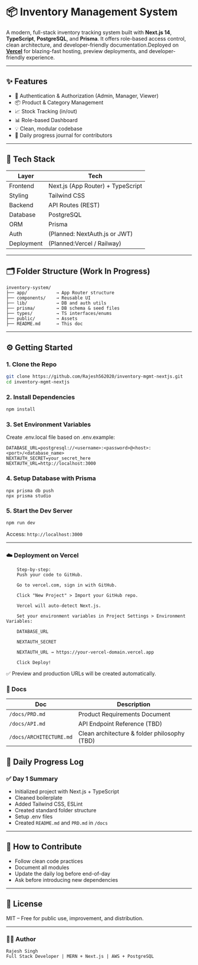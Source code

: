 # 📦 Inventory Management System

A modern, full-stack inventory tracking system built with **Next.js 14**, **TypeScript**, **PostgreSQL**, and **Prisma**. It offers role-based access control, clean architecture, and developer-friendly documentation.Deployed on **[Vercel](https://vercel.com)** for blazing-fast hosting, preview deployments, and developer-friendly experience.

---

## ✨ Features

- 🔐 Authentication & Authorization (Admin, Manager, Viewer)
- 📦 Product & Category Management
- 📈 Stock Tracking (in/out)
- 📊 Role-based Dashboard
- 💡 Clean, modular codebase
- 📘 Daily progress journal for contributors

---

## 🧱 Tech Stack

| Layer      | Tech                                |
|------------|-------------------------------------|
| Frontend   | Next.js (App Router) + TypeScript   |
| Styling    | Tailwind CSS                        |
| Backend    | API Routes (REST)                   |
| Database   | PostgreSQL                          |
| ORM        | Prisma                              |
| Auth       | (Planned: NextAuth.js or JWT)       |
| Deployment | (Planned:Vercel / Railway)          |

---

## 🗂 Folder Structure (Work In Progress)

```
inventory-system/
├── app/           → App Router structure
├── components/    → Reusable UI
├── lib/           → DB and auth utils
├── prisma/        → DB schema & seed files
├── types/         → TS interfaces/enums
├── public/        → Assets
├── README.md      → This doc
```

---

## ⚙️ Getting Started

### 1. Clone the Repo

```bash
git clone https://github.com/Rajesh562020/inventory-mgmt-nextjs.git
cd inventory-mgmt-nextjs
```

### 2. Install Dependencies

```bash
npm install
```
### 3. Set Environment Variables

Create .env.local file based on .env.example:
```
DATABASE_URL=postgresql://<username>:<password>@<host>:<port>/<database_name>
NEXTAUTH_SECRET=your_secret_here
NEXTAUTH_URL=http://localhost:3000
```
### 4. Setup Database with Prisma

```
npx prisma db push
npx prisma studio
```

### 5. Start the Dev Server

```bash
npm run dev
```

Access: `http://localhost:3000`

---
### ☁️ Deployment on Vercel
```
    Step-by-step:
    Push your code to GitHub.

    Go to vercel.com, sign in with GitHub.

    Click "New Project" > Import your GitHub repo.

    Vercel will auto-detect Next.js.

    Set your environment variables in Project Settings > Environment Variables:

    DATABASE_URL

    NEXTAUTH_SECRET

    NEXTAUTH_URL → https://your-vercel-domain.vercel.app

    Click Deploy!
```
✅ Preview and production URLs will be created automatically.

### 📘 Docs

| Doc                     | Description                                  |
| ----------------------- | -------------------------------------------- |
| `/docs/PRD.md`          | Product Requirements Document                |
| `/docs/API.md`          | API Endpoint Reference (TBD)                 |
| `/docs/ARCHITECTURE.md` | Clean architecture & folder philosophy (TBD) |

## 🚧 Daily Progress Log

### ✅ Day 1 Summary

- Initialized project with Next.js + TypeScript
- Cleaned boilerplate
- Added Tailwind CSS, ESLint
- Created standard folder structure
- Setup .env files
- Created `README.md` and `PRD.md` in `/docs`


---

## 🧠 How to Contribute

- Follow clean code practices
- Document all modules
- Update the daily log before end-of-day
- Ask before introducing new dependencies

---

## 📜 License

MIT – Free for public use, improvement, and distribution.

---

### 👨‍💻 Author
    Rajesh Singh
    Full Stack Developer | MERN + Next.js | AWS + PostgreSQL

